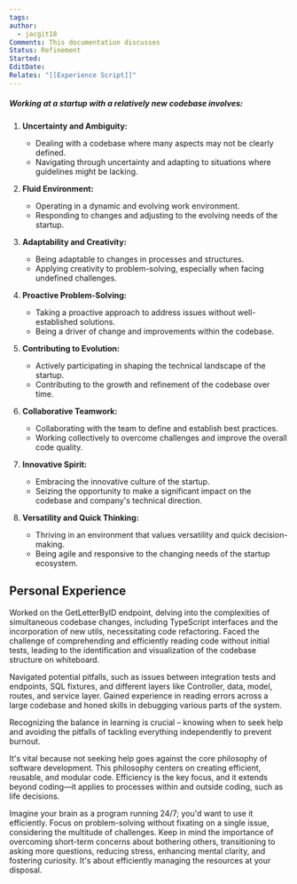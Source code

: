 ```yaml
---
tags: 
author:
  - jacgit18
Comments: This documentation discusses
Status: Refinement
Started: 
EditDate: 
Relates: "[[Experience Script]]"
---
```

##### Working at a startup with a relatively new codebase involves:

1. **Uncertainty and Ambiguity:**
   - Dealing with a codebase where many aspects may not be clearly defined.
   - Navigating through uncertainty and adapting to situations where guidelines might be lacking.

2. **Fluid Environment:**
   - Operating in a dynamic and evolving work environment.
   - Responding to changes and adjusting to the evolving needs of the startup.

3. **Adaptability and Creativity:**
   - Being adaptable to changes in processes and structures.
   - Applying creativity to problem-solving, especially when facing undefined challenges.

4. **Proactive Problem-Solving:**
   - Taking a proactive approach to address issues without well-established solutions.
   - Being a driver of change and improvements within the codebase.

5. **Contributing to Evolution:**
   - Actively participating in shaping the technical landscape of the startup.
   - Contributing to the growth and refinement of the codebase over time.

6. **Collaborative Teamwork:**
   - Collaborating with the team to define and establish best practices.
   - Working collectively to overcome challenges and improve the overall code quality.

7. **Innovative Spirit:**
   - Embracing the innovative culture of the startup.
   - Seizing the opportunity to make a significant impact on the codebase and company's technical direction.

8. **Versatility and Quick Thinking:**
   - Thriving in an environment that values versatility and quick decision-making.
   - Being agile and responsive to the changing needs of the startup ecosystem.


## Personal Experience

Worked on the GetLetterByID endpoint, delving into the complexities of simultaneous codebase changes, including TypeScript interfaces and the incorporation of new utils, necessitating code refactoring. Faced the challenge of comprehending and efficiently reading code without initial tests, leading to the identification and visualization of the codebase structure on whiteboard.

Navigated potential pitfalls, such as issues between integration tests and endpoints, SQL fixtures, and different layers like Controller, data, model, routes, and service layer. Gained experience in reading errors across a large codebase and honed skills in debugging various parts of the system.

Recognizing the balance in learning is crucial – knowing when to seek help and avoiding the pitfalls of tackling everything independently to prevent burnout.

It's vital because not seeking help goes against the core philosophy of software development. This philosophy centers on creating efficient, reusable, and modular code. Efficiency is the key focus, and it extends beyond coding—it applies to processes within and outside coding, such as life decisions.

Imagine your brain as a program running 24/7; you'd want to use it efficiently. Focus on problem-solving without fixating on a single issue, considering the multitude of challenges. Keep in mind the importance of overcoming short-term concerns about bothering others, transitioning to asking more questions, reducing stress, enhancing mental clarity, and fostering curiosity. It's about efficiently managing the resources at your disposal.
